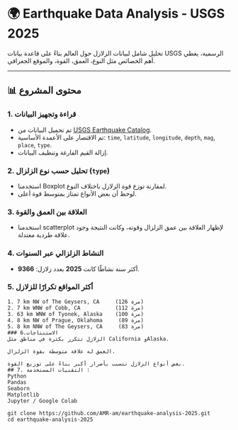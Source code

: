 # 🌍 Earthquake Data Analysis - USGS 2025

تحليل شامل لبيانات الزلازل حول العالم بناءً على قاعدة بيانات USGS الرسمية، يغطي أهم الخصائص مثل النوع، العمق، القوة، والموقع الجغرافي.

---

## 📊 محتوى المشروع

### 1. قراءة وتجهيز البيانات
- تم تحميل البيانات من [USGS Earthquake Catalog](https://earthquake.usgs.gov/earthquakes/search/).
- تم الاقتصار على الأعمدة الأساسية: `time`, `latitude`, `longitude`, `depth`, `mag`, `place`, `type`.
- إزالة القيم الفارغة وتنظيف البيانات.

### 2. تحليل حسب نوع الزلزال (`type`)
- استخدمنا Boxplot لمقارنة توزع قوة الزلازل باختلاف النوع.
- لوحظ أن بعض الأنواع تمتاز بمتوسط قوة أعلى.

### 3. العلاقة بين العمق والقوة
- استخدمنا scatterplot لإظهار العلاقة بين عمق الزلزال وقوته، وكانت النتيجة وجود علاقة طردية معتدلة.


### 4. النشاط الزلزالي عبر السنوات
- أكثر سنة نشاطًا كانت **2025** بعدد زلازل: **9366**.

### 5. أكثر المواقع تكرارًا للزلازل
```text
1. 7 km NW of The Geysers, CA     (126 مرة)
2. 7 km WNW of Cobb, CA           (112 مرة)
3. 63 km WNW of Tyonek, Alaska    (100 مرة)
4. 8 km NW of Prague, Oklahoma     (89 مرة)
5. 8 km NNW of The Geysers, CA     (83 مرة)
### 6.الاستنتاجات
الزلازل تتكرر بكثرة في مناطق مثل California وAlaska.

العمق له علاقة متوسطة بقوة الزلزال.

بعض أنواع الزلازل تتسبب بأضرار أكبر بناءً على توزيع القوة.
## 7. التقنيات المستخدمة :
Python
Pandas
Seaborn
Matplotlib
Jupyter / Google Colab

git clone https://github.com/AMR-am/earthquake-analysis-2025.git
cd earthquake-analysis-2025

